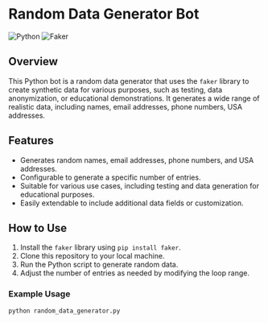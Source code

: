 # Random Data Generator Bot

![Python](https://img.shields.io/badge/Language-Python-blue?style=flat-square)
![Faker](https://img.shields.io/badge/Library-Faker-orange?style=flat-square)

## Overview
This Python bot is a random data generator that uses the `faker` library to create synthetic data for various purposes, such as testing, data anonymization, or educational demonstrations. It generates a wide range of realistic data, including names, email addresses, phone numbers, USA addresses.

## Features
- Generates random names, email addresses, phone numbers, and USA addresses.
- Configurable to generate a specific number of entries.
- Suitable for various use cases, including testing and data generation for educational purposes.
- Easily extendable to include additional data fields or customization.

## How to Use
1. Install the `faker` library using `pip install faker`.
2. Clone this repository to your local machine.
3. Run the Python script to generate random data.
4. Adjust the number of entries as needed by modifying the loop range.

### Example Usage
```bash
python random_data_generator.py
